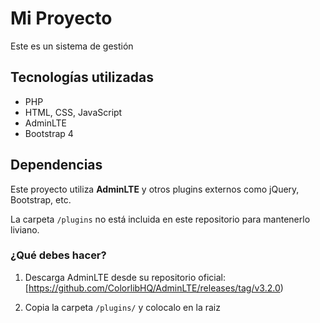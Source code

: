 # Mi Proyecto

Este es un sistema de gestión

## Tecnologías utilizadas

- PHP
- HTML, CSS, JavaScript
- AdminLTE
- Bootstrap 4

## Dependencias

Este proyecto utiliza **AdminLTE** y otros plugins externos como jQuery, Bootstrap, etc.

La carpeta `/plugins` no está incluida en este repositorio para mantenerlo liviano.

### ¿Qué debes hacer?

1. Descarga AdminLTE desde su repositorio oficial:  
   [https://github.com/ColorlibHQ/AdminLTE/releases/tag/v3.2.0)

2. Copia la carpeta `/plugins/` y colocalo en la raiz

